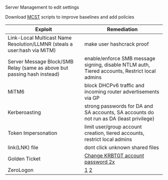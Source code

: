 Server Management to edit settings 

Download [MCST](https://www.microsoft.com/en-us/download/details.aspx?id=55319) scripts to improve baselines and add policies

| Exploit                                                                  | Remediation                                                                                                                                                                                                             |
| ------------------------------------------------------------------------ | ----------------------------------------------------------------------------------------------------------------------------------------------------------------------------------------------------------------------- |
| Link-Local Multicast Name Resolution/LLMNR (steals a user:hash via MiTM) | make user hashcrack proof<br>                                                                                                                                                                                           |
| Server Message Block/SMB Relay (same as above but passing hash instead)  | enable/enforce SMB message signing, disable NTLM auth, Tiered accounts, Restrict local admins                                                                                                                           |
| MiTM6                                                                    | block DHCPv6 traffic and incoming router advertisements via GP                                                                                                                                                          |
| Kerberoasting                                                            | strong passwords for DA and SA accounts, SA accounts do not run as DA (least privilege)                                                                                                                                 |
| Token Impersonation                                                      | limit user/group account creation, tiered accounts, restrict local admins                                                                                                                                               |
| link(LNK) file                                                           | dont click unknown shared files                                                                                                                                                                                         |
| Golden Ticket                                                            | [Change KRBTGT account password 2x](https://learn.microsoft.com/en-us/windows-server/identity/ad-ds/manage/forest-recovery-guide/ad-forest-recovery-reset-the-krbtgt-password)                                          |
| ZeroLogon                                                                | [1](https://learn.microsoft.com/en-us/windows-server/identity/ad-ds/manage/forest-recovery-guide/ad-forest-recovery-reset-the-krbtgt-password) [2](https://msrc.microsoft.com/update-guide/vulnerability/CVE-2020-1472) |

